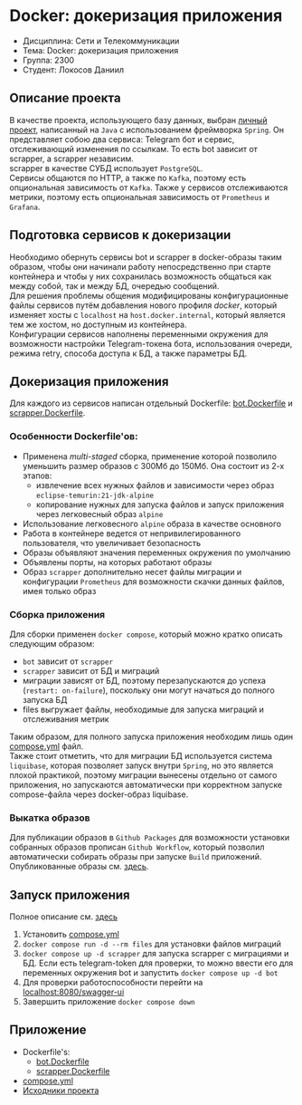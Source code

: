 # Docker: докеризация приложения

* Дисциплина: Сети и Телекоммуникации
* Тема: Docker: докеризация приложения
* Группа: 2300
* Студент: Локосов Даниил

## Описание проекта

В качестве проекта, использующего базу данных, выбран [личный проект](https://github.com/Space27/JavaBackendSpring),
написанный на `Java` с использованием фреймворка `Spring`. Он представляет собою два сервиса: Telegram бот и сервис,
отслеживающий изменения по ссылкам. То есть bot зависит от scrapper, а scrapper независим.  
scrapper в качестве СУБД использует `PostgreSQL`.  
Сервисы общаются по HTTP, а также по `Kafka`, поэтому есть опциональная зависимость от `Kafka`. Также у сервисов
отслеживаются метрики, поэтому есть опциональная зависимость от `Prometheus` и `Grafana`.

## Подготовка сервисов к докеризации

Необходимо обернуть сервисы bot и scrapper в docker-образы таким образом, чтобы они начинали работу непосредственно при
старте контейнера и чтобы у них сохранилась возможность общаться как между собой, так и между БД, очередью сообщений.  
Для решения проблемы общения модифицированы конфигурационные файлы сервисов путём добавления нового профиля *docker*,
который изменяет хосты с `localhost` на `host.docker.internal`, который является тем же хостом, но доступным из
контейнера.  
Конфигурации сервисов наполнены переменными окружения для возможности настройки Telegram-токена бота, использования
очереди, режима retry, способа доступа к БД, а также параметры БД.

## Докеризация приложения

Для каждого из сервисов написан отдельный Dockerfile: [bot.Dockerfile](bot.Dockerfile)
и [scrapper.Dockerfile](scrapper.Dockerfile).

### Особенности Dockerfile'ов:

* Применена *multi-staged* сборка, применение которой позволило уменьшить размер образов с 300Мб до 150Мб. Она состоит из
  2-х этапов:
    * извлечение всех нужных файлов и зависимости через образ `eclipse-temurin:21-jdk-alpine`
    * копирование нужных для запуска файлов и запуск приложения через легковесный образ `alpine`
* Использование легковесного `alpine` образа в качестве основного
* Работа в контейнере ведется от непривилегированного пользователя, что увеличивает безопасность
* Образы объявляют значения переменных окружения по умолчанию
* Объявлены порты, на которых работают образы
* Образ `scrapper` дополнительно несет файлы миграции и конфигурации `Prometheus` для возможности скачки данных файлов, имея
  только образ

### Сборка приложения

Для сборки применен `docker compose`, который можно кратко описать следующим образом:

* `bot` зависит от `scrapper`
* `scrapper` зависит от БД и миграций
* миграции зависят от БД, поэтому перезапускаются до успеха (`restart: on-failure`), поскольку они могут начаться до
  полного запуска БД
* files выгружает файлы, необходимые для запуска миграций и отслеживания метрик

Таким образом, для полного запуска приложения необходим лишь один [compose.yml](compose.yml) файл.  
Также стоит отметить, что для миграции БД используется система `liquibase`, которая позволяет запуск внутри `Spring`, но
это является плохой практикой, поэтому миграции вынесены отдельно от самого приложения, но запускаются автоматически при
корректном запуске compose-файла через docker-образ liquibase.

### Выкатка образов

Для публикации образов в `Github Packages` для возможности установки собранных образов прописан `Github Workflow`,
который позволил автоматически собирать образы при запуске `Build` приложений.  
Опубликованные образы см. [здесь](https://github.com/Space27?tab=packages&repo_name=JavaBackendSpring).

## Запуск приложения

Полное описание
см. [здесь](https://github.com/Space27/JavaBackendSpring/tree/master#%D0%B7%D0%B0%D0%BF%D1%83%D1%81%D0%BA-%D0%BF%D1%80%D0%BE%D0%B5%D0%BA%D1%82%D0%B0)

1. Установить [compose.yml](compose.yml)
2. `docker compose run -d --rm files` для установки файлов миграций
3. `docker compose up -d scrapper` для запуска scrapper с миграциями и БД. Если есть telegram-token для проверки, то
   можно ввести его для переменных окружения bot и запустить `docker compose up -d bot`
4. Для проверки работоспособности перейти на [localhost:8080/swagger-ui](http://localhost:8080/swagger-ui/index.html)
5. Завершить приложение `docker compose down`

## Приложение

* Dockerfile's:
    * [bot.Dockerfile](bot.Dockerfile)
    * [scrapper.Dockerfile](scrapper.Dockerfile)
* [compose.yml](compose.yml)
* [Исходники проекта](https://github.com/Space27/JavaBackendSpring)
